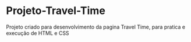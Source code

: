 # Projeto-Travel-Time
Projeto criado para desenvolvimento da pagina Travel Time, para pratica e execução de HTML e CSS
